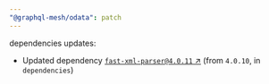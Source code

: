 ```yaml
---
"@graphql-mesh/odata": patch
---
```

dependencies updates:
  - Updated dependency [`fast-xml-parser@4.0.11` ↗︎](https://www.npmjs.com/package/fast-xml-parser/v/4.0.11) (from `4.0.10`, in `dependencies`)
